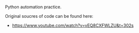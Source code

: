 Python automation practice.

Original soucres of code can be found here:
- https://www.youtube.com/watch?v=vEQ8CXFWLZU&t=302s